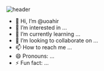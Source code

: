 ![header](https://capsule-render.vercel.app/api?type=venom&color=auto&height=300&section=header&text=capsule%20render&fontSize=90)


- 👋 Hi, I’m @uoahir
- 👀 I’m interested in ...
- 🌱 I’m currently learning ...
- 💞️ I’m looking to collaborate on ...
- 📫 How to reach me ...
- 😄 Pronouns: ...
- ⚡ Fun fact: ...

<!---
uoahir/uoahir is a ✨ special ✨ repository because its `README.md` (this file) appears on your GitHub profile.
You can click the Preview link to take a look at your changes.
--->
